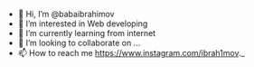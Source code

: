 - 👋 Hi, I’m @babaibrahimov
- 👀 I’m interested in Web developing
- 🌱 I’m currently learning from internet
- 💞️ I’m looking to collaborate on ...
- 📫 How to reach me https://www.instagram.com/ibrah1mov._


<!---
babaibrahimov/babaibrahimov is a ✨ special ✨ repository because its `README.md` (this file) appears on your GitHub profile.
You can click the Preview link to take a look at your changes.
--->
